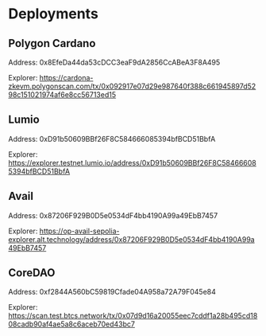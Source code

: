 # Deployments
## Polygon Cardano 
Address: 0x8EfeDa44da53cDCC3eaF9dA2856CcABeA3F8A495

Explorer: https://cardona-zkevm.polygonscan.com/tx/0x092917e07d29e987640f388c661945897d5298c151021974af6e8cc56713ed15

## Lumio
Address: 0xD91b50609BBf26F8C584666085394bfBCD51BbfA

Explorer: https://explorer.testnet.lumio.io/address/0xD91b50609BBf26F8C584666085394bfBCD51BbfA

## Avail
Address: 0x87206F929B0D5e0534dF4bb4190A99a49EbB7457

Explorer: https://op-avail-sepolia-explorer.alt.technology/address/0x87206F929B0D5e0534dF4bb4190A99a49EbB7457

## CoreDAO
Address: 0xf2844A560bC59819Cfade04A958a72A79F045e84

Explorer: https://scan.test.btcs.network/tx/0x07d9d16a20055eec7cddf1a28b495cd1808cadb90af4ae5a8c6aceb70ed43bc7

##

